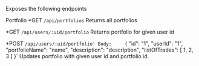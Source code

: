 Exposes the following endpoints

Portfolio
*GET `/api/portfolios`
 Returns all portfolios

*GET `/api/users/:uid/portfolio`
 Returns portfolio for given user id

*POST `/api/users/:uid/portfolio'
 Body:     `{
        "id": "1",
        "userId": "1",
        "portfolioName": "name",
        "description": "description",
        "listOfTrades": [
            1,
            2,
            3
        ]
    }`
Updates portfolio with given user id and portfolio id.
